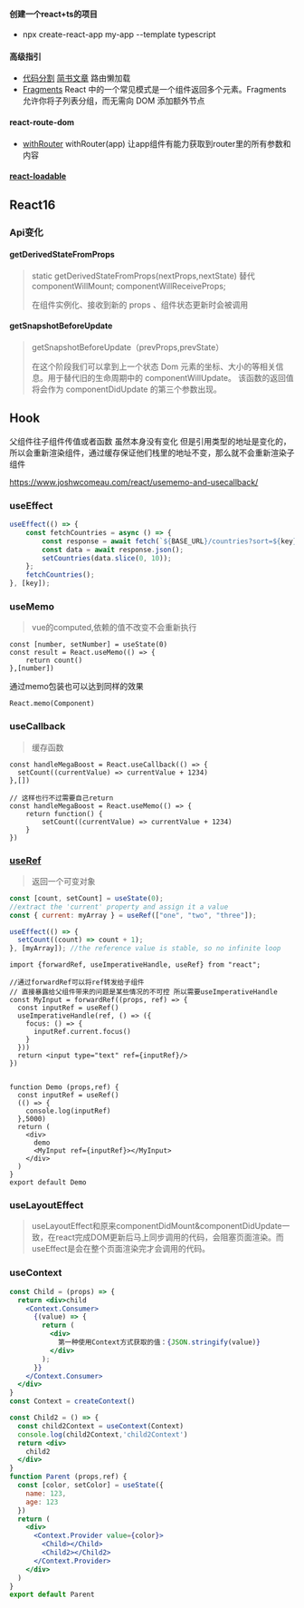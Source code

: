 #### 创建一个react+ts的项目

- npx create-react-app my-app --template typescript

#### 高级指引

- [代码分割](https://zh-hans.reactjs.org/docs/code-splitting.html) [简书文章](https://www.jianshu.com/p/d237ae305c9a)  路由懒加载 
- [Fragments](https://zh-hans.reactjs.org/docs/fragments.html) React 中的一个常见模式是一个组件返回多个元素。Fragments 允许你将子列表分组，而无需向 DOM 添加额外节点

#### react-route-dom

- [withRouter](https://reactrouter.com/web/api/withRouter)  withRouter(app)   让app组件有能力获取到router里的所有参数和内容

#### [react-loadable](https://github.com/jamiebuilds/react-loadable)

## React16

### Api变化

#### getDerivedStateFromProps

> static getDerivedStateFromProps(nextProps,nextState)  替代 componentWillMount; componentWillReceiveProps;
>
> 在组件实例化、接收到新的 props 、组件状态更新时会被调用

#### getSnapshotBeforeUpdate

> getSnapshotBeforeUpdate（prevProps,prevState）
>
> 在这个阶段我们可以拿到上一个状态 Dom 元素的坐标、大小的等相关信息。用于替代旧的生命周期中的 componentWillUpdate。
> 该函数的返回值将会作为 componentDidUpdate 的第三个参数出现。



## Hook

父组件往子组件传值或者函数 虽然本身没有变化 但是引用类型的地址是变化的，所以会重新渲染组件，通过缓存保证他们栈里的地址不变，那么就不会重新渲染子组件

https://www.joshwcomeau.com/react/usememo-and-usecallback/

### useEffect

```jsx
useEffect(() => {
    const fetchCountries = async () => {
        const response = await fetch(`${BASE_URL}/countries?sort=${key}`);
        const data = await response.json();
        setCountries(data.slice(0, 10));
    };
    fetchCountries();
}, [key]);
```

### useMemo

> vue的computed,依赖的值不改变不会重新执行

```react
const [number, setNumber] = useState(0)
const result = React.useMemo(() => {
	return count()
},[number])
```

通过memo包装也可以达到同样的效果

```react
React.memo(Component)
```

### useCallback

> 缓存函数

```react
const handleMegaBoost = React.useCallback(() => {
  setCount((currentValue) => currentValue + 1234)  
},[])

// 这样也行不过需要自己return
const handleMegaBoost = React.useMemo(() => {
    return function() {
        setCount((currentValue) => currentValue + 1234)  
    }
})
```

### [useRef](https://react.docschina.org/docs/hooks-reference.html#useref)

> 返回一个可变对象

```jsx
const [count, setCount] = useState(0);
//extract the 'current' property and assign it a value
const { current: myArray } = useRef(["one", "two", "three"]);

useEffect(() => {
  setCount((count) => count + 1);
}, [myArray]); //the reference value is stable, so no infinite loop
```



```react
import {forwardRef, useImperativeHandle, useRef} from "react";

//通过forwardRef可以将ref转发给子组件
// 直接暴露给父组件带来的问题是某些情况的不可控 所以需要useImperativeHandle
const MyInput = forwardRef((props, ref) => {
  const inputRef = useRef()
  useImperativeHandle(ref, () => ({
    focus: () => {
      inputRef.current.focus()
    }
  }))
  return <input type="text" ref={inputRef}/>
})


function Demo (props,ref) {
  const inputRef = useRef()
  (() => {
    console.log(inputRef)
  },5000)
  return (
    <div>
      demo
      <MyInput ref={inputRef}></MyInput>
    </div>
  )
}
export default Demo
```

### useLayoutEffect

> useLayoutEffect和原来componentDidMount&componentDidUpdate一致，在react完成DOM更新后马上同步调用的代码，会阻塞页面渲染。而useEffect是会在整个页面渲染完才会调用的代码。

### useContext

```jsx
const Child = (props) => {
  return <div>child
    <Context.Consumer>
      {(value) => {
        return (
          <div>
            第一种使用Context方式获取的值：{JSON.stringify(value)}
          </div>
        );
      }}
    </Context.Consumer>
  </div>
}
const Context = createContext()

const Child2 = () => {
  const child2Context = useContext(Context)
  console.log(child2Context,'child2Context')
  return <div>
    child2
  </div>
}
function Parent (props,ref) {
  const [color, setColor] = useState({
    name: 123,
    age: 123
  })
  return (
    <div>
      <Context.Provider value={color}>
        <Child></Child>
        <Child2></Child2>
      </Context.Provider>
    </div>
  )
}
export default Parent
```
